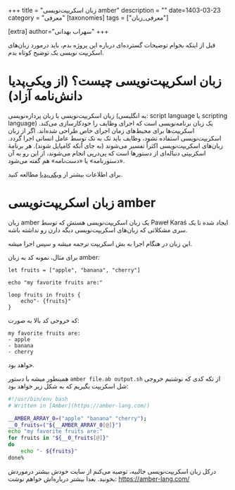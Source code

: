 +++
title = "زبان اسکریپت‌نویسی amber"
description = ""
date=1403-03-23
category = "معرفی"
[taxonomies]
tags = ["معرفی_زبان"]

[extra]
author="سهراب بهدانی"
+++


قبل از اینکه بخوام توضیحات گسترده‌ای درباره این پروژه بدم، باید درمورد زبان‌های اسکریپت نویسی یک توضیح کوتاه بدم.

# زبان اسکریپت‌نویسی چیست؟ (از ویکی‌پدیا دانش‌نامه آزاد)

زبان اسکریپت‌نویسی یا زبان پردازه‌نویسی (به انگلیسی: script language یا scripting language) یک زبان برنامه‌نویسی است که اجرای وظایف را خودکارسازی می‌کند. اسکریپت‌ها برای محیط‌های زمان اجرای خاص طراحی شده‌اند. اگر از زبان اسکریپت‌نویسی استفاده نشود، وظایف باید تک به تک توسط عامل انسانی اجرا گردد. زبان‌های اسکریپت‌نویسی اکثراً تفسیر می‌شوند (به جای آنکه کامپایل شوند). هر برنامهٔ اسکریپتی دنباله‌ای از دستورها است که پی‌درپی انجام می‌شوند، از این رو به آن «دستورنامه» یا «دست‌نامه» هم گفته می‌شود.


<!-- more -->

برای اطلاعات بیشتر از [ویکی‌پدیا](https://fa.wikipedia.org/wiki/%D8%B2%D8%A8%D8%A7%D9%86_%D8%A7%D8%B3%DA%A9%D8%B1%DB%8C%D9%BE%D8%AA%E2%80%8C%D9%86%D9%88%DB%8C%D8%B3%DB%8C) مطالعه کنید.



# زبان اسکریپت‌نویسی amber

زبان amber یک زبان اسکریپت‌نویسی هستش که توسط Paweł Karaś ایجاد شده تا یک سری مشکلاتی که زبان‌های اسکریپت‌نویسی دیگه دارن رو نداشته باشه.

این زبان در هنگام اجرا به بش اسکریپت ترجمه میشه و سپس اجرا میشه.

برای مثال، نمونه کد به زبان amber:
```amber
let fruits = ["apple", "banana", "cherry"]

echo "my favorite fruits are:"

loop fruits in fruits {
    echo"- {fruits}"
}
```
که خروجی کد بالا به صورت:
```output
my favorite fruits are:
- apple
- banana
- cherry
```
خواهد بود.

همینطور میشه با دستور ```amber file.ab output.sh``` از تکه کدی که نوشتیم خروجی شل اسکریپت بگیریم که به شکل زیر خواهد بود:
```bash
#!/usr/bin/env bash
# Written in [Amber](https://amber-lang.com/)

__AMBER_ARRAY_0=("apple" "banana" "cherry");
__0_fruits=("${__AMBER_ARRAY_0[@]}")
echo "my favorite fruits are:"
for fruits in "${__0_fruits[@]}"
do
    echo "- ${fruits}"
done%
```




درکل زبان اسکریپت‌نویسی جالبیه، توصیه می‌کنم از سایت خودش بیشتر درموردش بخونید.
بعدا بیشتر درباره‌اش خواهم نوشت:
https://amber-lang.com/


